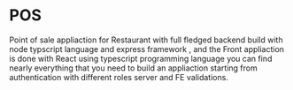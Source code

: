 # POS
Point of sale appliaction for Restaurant with full fledged backend build with node typscript language and express framework , 
and the Front appliaction is done with React using typescript programming language you can find nearly everything that you need to build an appliaction
starting from authentication with different roles server and FE validations.
